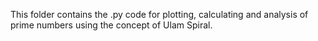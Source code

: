 This folder contains the .py code for plotting, calculating and analysis of prime numbers using the concept of Ulam Spiral.
